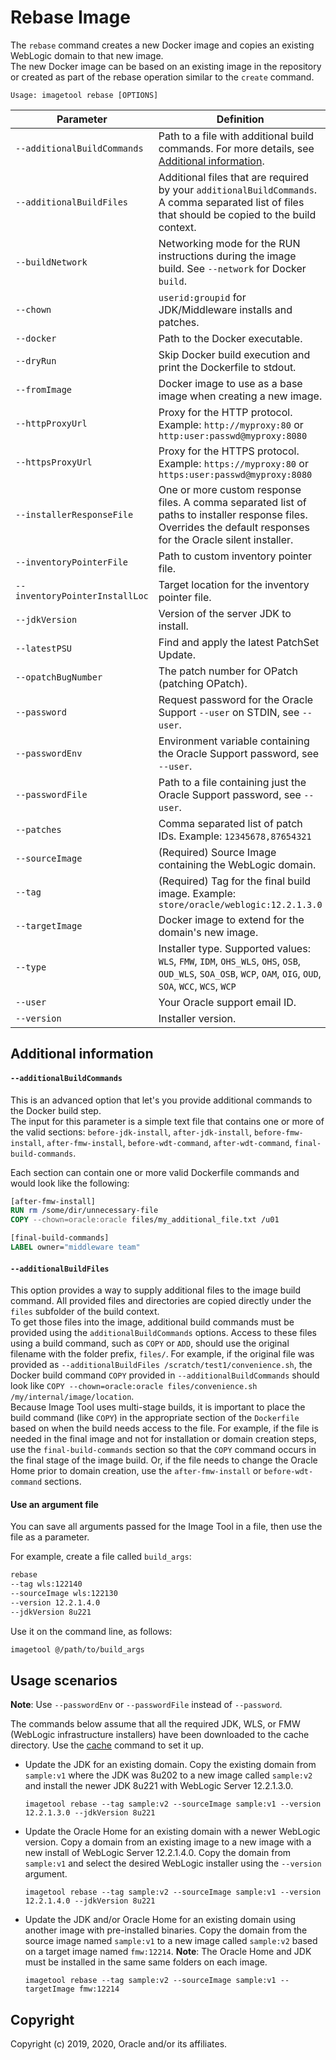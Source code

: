 # Rebase Image

The `rebase` command creates a new Docker image and copies an existing WebLogic domain to that new image.  
The new Docker image can be based on an existing image in the repository or created as part of the rebase operation 
similar to the `create` command.

```
Usage: imagetool rebase [OPTIONS]
```

| Parameter | Definition | Default |
| --- | --- | --- |
| `--additionalBuildCommands` | Path to a file with additional build commands. For more details, see [Additional information](#additional-information). |
| `--additionalBuildFiles` | Additional files that are required by your `additionalBuildCommands`.  A comma separated list of files that should be copied to the build context. |
| `--buildNetwork` | Networking mode for the RUN instructions during the image build.  See `--network` for Docker `build`.  |   |
| `--chown` | `userid:groupid` for JDK/Middleware installs and patches.  | `oracle:oracle` |
| `--docker` | Path to the Docker executable.  |  `docker` |
| `--dryRun` | Skip Docker build execution and print the Dockerfile to stdout.  |  |
| `--fromImage` | Docker image to use as a base image when creating a new image. | `oraclelinux:7-slim`  |
| `--httpProxyUrl` | Proxy for the HTTP protocol. Example: `http://myproxy:80` or `http:user:passwd@myproxy:8080`  |   |
| `--httpsProxyUrl` | Proxy for the HTTPS protocol. Example: `https://myproxy:80` or `https:user:passwd@myproxy:8080`  |   |
| `--installerResponseFile` | One or more custom response files. A comma separated list of paths to installer response files. Overrides the default responses for the Oracle silent installer.  |   |
| `--inventoryPointerFile` | Path to custom inventory pointer file.  |   |
| `--inventoryPointerInstallLoc` | Target location for the inventory pointer file.  |   |
| `--jdkVersion` | Version of the server JDK to install.  | `8u202`  |
| `--latestPSU` | Find and apply the latest PatchSet Update.  |   |
| `--opatchBugNumber` | The patch number for OPatch (patching OPatch).  |   |
| `--password` | Request password for the Oracle Support `--user` on STDIN, see `--user`.  |   |
| `--passwordEnv` | Environment variable containing the Oracle Support password, see `--user`.  |   |
| `--passwordFile` | Path to a file containing just the Oracle Support password, see `--user`.  |   |
| `--patches` | Comma separated list of patch IDs. Example: `12345678,87654321`  |   |
| `--sourceImage` | (Required) Source Image containing the WebLogic domain. |   |
| `--tag` | (Required) Tag for the final build image. Example: `store/oracle/weblogic:12.2.1.3.0`  |   |
| `--targetImage` | Docker image to extend for the domain's new image. |   |
| `--type` | Installer type. Supported values: `WLS`, `FMW`, `IDM`, `OHS_WLS`, `OHS`, `OSB`, `OUD_WLS`, `SOA_OSB`, `WCP`, `OAM`, `OIG`, `OUD`, `SOA`, `WCC`, `WCS`, `WCP`  | `WLS`  |
| `--user` | Your Oracle support email ID.  |   |
| `--version` | Installer version. | `12.2.1.3.0`  |

## Additional information

#### `--additionalBuildCommands`

This is an advanced option that let's you provide additional commands to the Docker build step.  
The input for this parameter is a simple text file that contains one or more of the valid sections: `before-jdk-install`, `after-jdk-install`, `before-fmw-install`, `after-fmw-install`, `before-wdt-command`, `after-wdt-command`, `final-build-commands`.

Each section can contain one or more valid Dockerfile commands and would look like the following:

```dockerfile
[after-fmw-install]
RUN rm /some/dir/unnecessary-file
COPY --chown=oracle:oracle files/my_additional_file.txt /u01

[final-build-commands]
LABEL owner="middleware team"
```

#### `--additionalBuildFiles`

This option provides a way to supply additional files to the image build command.
All provided files and directories are copied directly under the `files` subfolder of the build context.  
To get those files into the image, additional build commands must be provided using the `additionalBuildCommands` options.
Access to these files using a build command, such as `COPY` or `ADD`, should use the original filename 
with the folder prefix, `files/`.  For example, if the 
original file was provided as `--additionalBuildFiles /scratch/test1/convenience.sh`, the Docker build command `COPY`
provided in `--additionalBuildCommands` should look like 
`COPY --chown=oracle:oracle files/convenience.sh /my/internal/image/location`.  
Because Image Tool uses multi-stage 
builds, it is important to place the build command (like `COPY`) in the appropriate section of the `Dockerfile` based
on when the build needs access to the file.  For example, if the file is needed in the final image and not for 
installation or domain creation steps, use the `final-build-commands` section so that the `COPY` command occurs in the 
final stage of the image build.  Or, if the file needs to change the Oracle Home prior to domain creation, use 
the `after-fmw-install` or `before-wdt-command` sections.

#### Use an argument file

You can save all arguments passed for the Image Tool in a file, then use the file as a parameter.

For example, create a file called `build_args`:

```bash
rebase
--tag wls:122140
--sourceImage wls:122130
--version 12.2.1.4.0
--jdkVersion 8u221
```

Use it on the command line, as follows:

```bash
imagetool @/path/to/build_args
```


## Usage scenarios

**Note**: Use `--passwordEnv` or `--passwordFile` instead of `--password`.

The commands below assume that all the required JDK, WLS, or FMW (WebLogic infrastructure installers) have been downloaded
 to the cache directory. Use the [cache](cache.md) command to set it up.


- Update the JDK for an existing domain.  Copy the existing domain from `sample:v1` where the JDK was 8u202 to a new 
image called `sample:v2` and install the newer JDK 8u221 with WebLogic Server 12.2.1.3.0.
    ```
    imagetool rebase --tag sample:v2 --sourceImage sample:v1 --version 12.2.1.3.0 --jdkVersion 8u221 
    ```

- Update the Oracle Home for an existing domain with a newer WebLogic version.  Copy a domain from an existing image to 
a new image with a new install of WebLogic Server 12.2.1.4.0.  Copy the domain 
from `sample:v1` and select the desired WebLogic installer using the `--version` argument.  
    ```
    imagetool rebase --tag sample:v2 --sourceImage sample:v1 --version 12.2.1.4.0 --jdkVersion 8u221 
    ```

- Update the JDK and/or Oracle Home for an existing domain using another image with pre-installed binaries. 
Copy the domain from the source image named `sample:v1` to a new image called `sample:v2` based on a target image 
named `fmw:12214`.  **Note**: The Oracle Home and JDK must be installed in the same same folders on each image.
    ```
    imagetool rebase --tag sample:v2 --sourceImage sample:v1 --targetImage fmw:12214
    ```


## Copyright
Copyright (c) 2019, 2020, Oracle and/or its affiliates.
